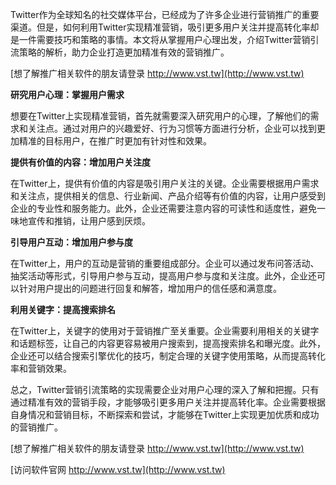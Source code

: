 Twitter作为全球知名的社交媒体平台，已经成为了许多企业进行营销推广的重要渠道。但是，如何利用Twitter实现精准营销，吸引更多用户关注并提高转化率却是一件需要技巧和策略的事情。本文将从掌握用户心理出发，介绍Twitter营销引流策略的解析，助力企业打造更加精准有效的营销推广。

[想了解推广相关软件的朋友请登录 http://www.vst.tw](http://www.vst.tw)

**研究用户心理：掌握用户需求**

想要在Twitter上实现精准营销，首先就需要深入研究用户的心理，了解他们的需求和关注点。通过对用户的兴趣爱好、行为习惯等方面进行分析，企业可以找到更加精准的目标用户，在推广时更加有针对性和效果。

**提供有价值的内容：增加用户关注度**

在Twitter上，提供有价值的内容是吸引用户关注的关键。企业需要根据用户需求和关注点，提供相关的信息、行业新闻、产品介绍等有价值的内容，让用户感受到企业的专业性和服务能力。此外，企业还需要注意内容的可读性和适度性，避免一味地宣传和推销，让用户感到厌烦。

**引导用户互动：增加用户参与度**

在Twitter上，用户的互动是营销的重要组成部分。企业可以通过发布问答活动、抽奖活动等形式，引导用户参与互动，提高用户参与度和关注度。此外，企业还可以针对用户提出的问题进行回复和解答，增加用户的信任感和满意度。

**利用关键字：提高搜索排名**

在Twitter上，关键字的使用对于营销推广至关重要。企业需要利用相关的关键字和话题标签，让自己的内容更容易被用户搜索到，提高搜索排名和曝光度。此外，企业还可以结合搜索引擎优化的技巧，制定合理的关键字使用策略，从而提高转化率和营销效果。

总之，Twitter营销引流策略的实现需要企业对用户心理的深入了解和把握。只有通过精准有效的营销手段，才能够吸引更多用户关注并提高转化率。企业需要根据自身情况和营销目标，不断探索和尝试，才能够在Twitter上实现更加优质和成功的营销推广。

[想了解推广相关软件的朋友请登录 http://www.vst.tw](http://www.vst.tw)


[访问软件官网 http://www.vst.tw](http://www.vst.tw)
